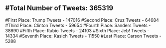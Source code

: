 #Total Number of Tweets: 365319 
---
#First Place: Trump Tweets - 147016
#Second Place: Cruz Tweets - 64684
#Third Place: Clinton Tweets - 59654
#Fourth Place: Sanders Tweets - 38690
#Fifth Place: Rubio Tweets - 24103
#Sixth Place: Jeb! Tweets - 14334
#Seventh Place: Kasich Tweets - 11550
#Last Place: Carson Tweets - 5288

